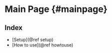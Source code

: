 Main Page                        {#mainpage}
============

## Index
 * [Setup](@ref setup)
 * [How to use](@ref howtouse)